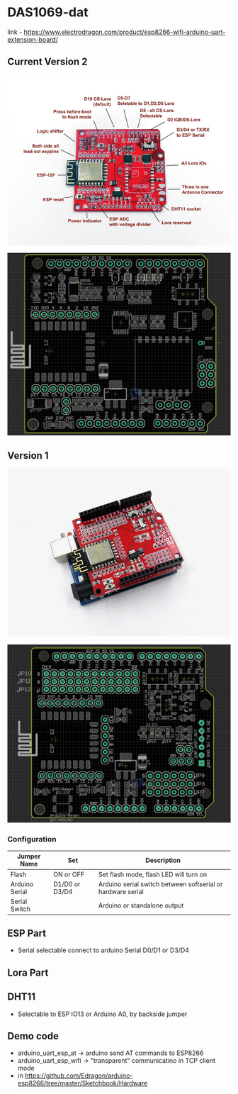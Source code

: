 # DAS1069-dat

link - https://www.electrodragon.com/product/esp8266-wifi-arduino-uart-extension-board/

## Current Version 2

![](2023-10-30-16-03-33.png)

![](2023-10-30-16-47-50.png)

## Version 1

![](2023-10-30-16-04-21.png)

![](2023-10-30-16-46-56.png)

### Configuration

| Jumper Name    | Set            | Description                                                 |
| -------------- | -------------- | ----------------------------------------------------------- |
| Flash          | ON or OFF      | Set flash mode, flash LED will turn on                      |
| Arduino Serial | D1/D0 or D3/D4 | Arduino serial switch between softserial or hardware serial |
| Serial Switch  |                | Arduino or standalone output                                |

## ESP Part 

- Serial selectable connect to arduino Serial D0/D1 or D3/D4

## Lora Part


## DHT11

- Selectable to ESP IO13 or Arduino A0, by backside jumper



## Demo code 

- arduino_uart_esp_at -> arduino send AT commands to ESP8266
- arduino_uart_esp_wifi -> "transparent" communicatino in TCP client mode 
- in https://github.com/Edragon/arduino-esp8266/tree/master/Sketchbook/Hardware


